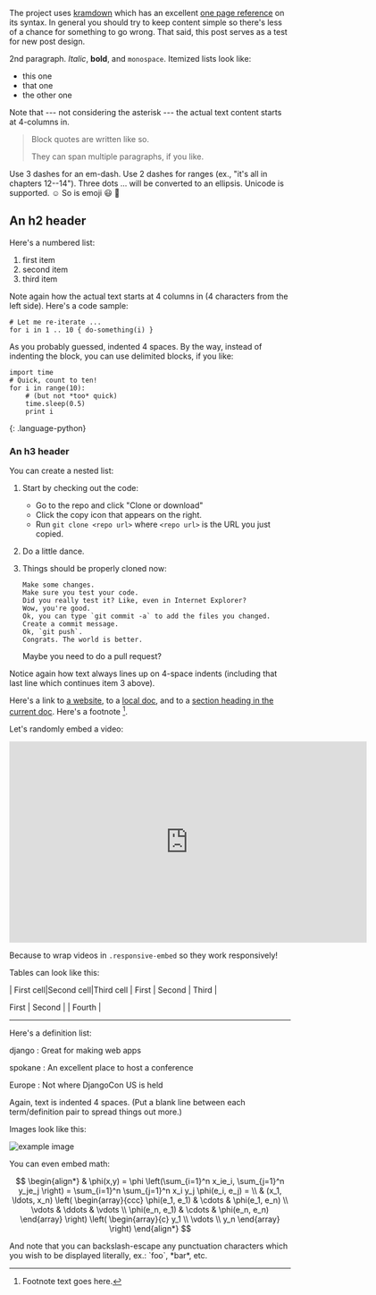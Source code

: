 The project uses [kramdown](https://kramdown.gettalong.org/) which has an excellent [one page reference](https://kramdown.gettalong.org/syntax.html) on its syntax. In general you should try to keep content simple so there's less of a chance for something to go wrong. That said, this post serves as a test for new post design.

2nd paragraph. *Italic*, **bold**, and `monospace`. Itemized lists
look like:

  * this one
  * that one
  * the other one

Note that --- not considering the asterisk --- the actual text
content starts at 4-columns in.

> Block quotes are
> written like so.
>
> They can span multiple paragraphs,
> if you like.

Use 3 dashes for an em-dash. Use 2 dashes for ranges (ex., "it's all
in chapters 12--14"). Three dots ... will be converted to an ellipsis.
Unicode is supported. ☺ So is emoji :smiley: :clap:


An h2 header
------------

Here's a numbered list:

 1. first item
 2. second item
 3. third item

Note again how the actual text starts at 4 columns in (4 characters
from the left side). Here's a code sample:

    # Let me re-iterate ...
    for i in 1 .. 10 { do-something(i) }

As you probably guessed, indented 4 spaces. By the way, instead of
indenting the block, you can use delimited blocks, if you like:

~~~
import time
# Quick, count to ten!
for i in range(10):
    # (but not *too* quick)
    time.sleep(0.5)
    print i
~~~
{: .language-python}


### An h3 header ###

You can create a nested list:

 1. Start by checking out the code:

      * Go to the repo and click "Clone or download"
      * Click the copy icon that appears on the right.
      * Run `git clone <repo url>` where `<repo url>` is the URL you just copied.

 2. Do a little dance.

 3. Things should be properly cloned now:

        Make some changes.
        Make sure you test your code.
        Did you really test it? Like, even in Internet Explorer?
        Wow, you're good.
        Ok, you can type `git commit -a` to add the files you changed.
        Create a commit message.
        Ok, `git push`.
        Congrats. The world is better.

    Maybe you need to do a pull request?

Notice again how text always lines up on 4-space indents (including
that last line which continues item 3 above).

Here's a link to [a website](http://foo.bar), to a [local
doc](local-doc.html), and to a [section heading in the current
doc](#an-h2-header). Here's a footnote [^1].

[^1]: Footnote text goes here.

Let's randomly embed a video:

<div class="responsive-embed widescreen">
<iframe width="640" height="360" src="https://www.youtube.com/embed/Hm3JodBR-vs" frameborder="0" allowfullscreen></iframe>
</div>

Because to wrap videos in `.responsive-embed` so they work responsively!


Tables can look like this:

| First cell|Second cell|Third cell
| First | Second | Third |

First | Second | | Fourth |

***

Here's a definition list:

django
  : Great for making web apps

spokane
  : An excellent place to host a conference

Europe
  : Not where DjangoCon US is held

Again, text is indented 4 spaces. (Put a blank line between each
term/definition pair to spread things out more.)

Images look like this:

![example image](https://placem.at/people?w=600&h=600 "A super image")

You can even embed math:

$$
\begin{align*}
  & \phi(x,y) = \phi \left(\sum_{i=1}^n x_ie_i, \sum_{j=1}^n y_je_j \right)
  = \sum_{i=1}^n \sum_{j=1}^n x_i y_j \phi(e_i, e_j) = \\
  & (x_1, \ldots, x_n) \left( \begin{array}{ccc}
      \phi(e_1, e_1) & \cdots & \phi(e_1, e_n) \\
      \vdots & \ddots & \vdots \\
      \phi(e_n, e_1) & \cdots & \phi(e_n, e_n)
    \end{array} \right)
  \left( \begin{array}{c}
      y_1 \\
      \vdots \\
      y_n
    \end{array} \right)
\end{align*}
$$

And note that you can backslash-escape any punctuation characters
which you wish to be displayed literally, ex.: \`foo\`, \*bar\*, etc.
